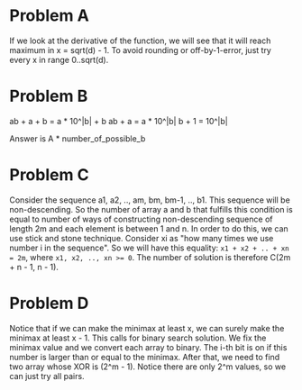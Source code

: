 # Problem A
If we look at the derivative of the function, we will see that it will reach maximum in x = sqrt(d) - 1. To avoid rounding or off-by-1-error, just try every x in range 0..sqrt(d).

# Problem B
ab + a + b = a * 10^|b| + b
ab + a = a * 10^|b|
b + 1 = 10^|b|

Answer is A * number_of_possible_b

# Problem C
Consider the sequence a1, a2, .., am, bm, bm-1, .., b1. This sequence will be non-descending. So the number of array a and b that fulfills this condition is equal to number of ways of constructing non-descending sequence of length 2m and each element is between 1 and n. In order to do this, we can use stick and stone technique. Consider xi as "how many times we use number i in the sequence". So we will have this equality: `x1 + x2 + .. + xn = 2m`, where `x1, x2, .., xn >= 0`. The number of solution is therefore C(2m + n - 1, n - 1).

# Problem D
Notice that if we can make the minimax at least x, we can surely make the minimax at least x - 1. This calls for binary search solution. We fix the minimax value and we convert each array to binary. The i-th bit is on if this number is larger than or equal to the minimax. After that, we need to find two array whose XOR is (2^m - 1). Notice there are only 2^m values, so we can just try all pairs.
